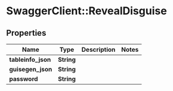 # SwaggerClient::RevealDisguise

## Properties
Name | Type | Description | Notes
------------ | ------------- | ------------- | -------------
**tableinfo_json** | **String** |  | 
**guisegen_json** | **String** |  | 
**password** | **String** |  | 

